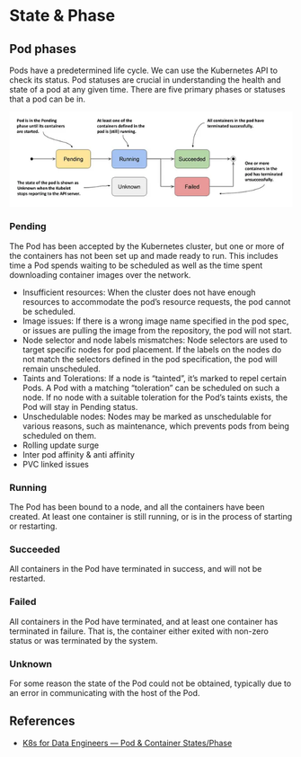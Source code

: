# State & Phase

## Pod phases

Pods have a predetermined life cycle. We can use the Kubernetes API to check its
status. Pod statuses are crucial in understanding the health and state of a pod
at any given time. There are five primary phases or statuses that a pod can
be in.

![Pod Phases](img/k8s-pod-phase.png)

### Pending

The Pod has been accepted by the Kubernetes cluster, but one or more of the containers has not been set up and made ready to run. This includes time a Pod spends waiting to be scheduled as well as the time spent downloading container images over the network.

- Insufficient resources: When the cluster does not have enough resources to accommodate the pod’s resource requests, the pod cannot be scheduled.
- Image issues: If there is a wrong image name specified in the pod spec, or issues are pulling the image from the repository, the pod will not start.
- Node selector and node labels mismatches: Node selectors are used to target specific nodes for pod placement. If the labels on the nodes do not match the selectors defined in the pod specification, the pod will remain unscheduled.
- Taints and Tolerations: If a node is “tainted”, it’s marked to repel certain Pods. A Pod with a matching “toleration” can be scheduled on such a node. If no node with a suitable toleration for the Pod’s taints exists, the Pod will stay in Pending status.
- Unschedulable nodes: Nodes may be marked as unschedulable for various reasons, such as maintenance, which prevents pods from being scheduled on them.
- Rolling update surge
- Inter pod affinity & anti affinity
- PVC linked issues

### Running

The Pod has been bound to a node, and all the containers have been created. At least one container is still running, or is in the process of starting or restarting.

### Succeeded

All containers in the Pod have terminated in success, and will not be restarted.

### Failed

All containers in the Pod have terminated, and at least one container has terminated in failure. That is, the container either exited with non-zero status or was terminated by the system.

### Unknown

For some reason the state of the Pod could not be obtained, typically due to an error in communicating with the host of the Pod.

## References

- [K8s for Data Engineers — Pod & Container States/Phase](https://blog.devgenius.io/k8s-for-data-engineers-pod-container-states-phase-530edaeb22a7)
